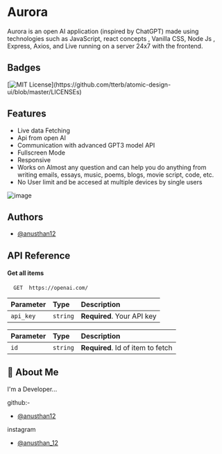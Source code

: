 # Aurora
Aurora is an open AI application (inspired by ChatGPT) made using technologies such as JavaScript, react concepts , Vanilla CSS, Node Js , Express, Axios, and Live running on a server 24x7 with the frontend.


## Badges
[![MIT License](https://img.shields.io/apm/l/atomic-design-ui.svg?)](https://github.com/tterb/atomic-design-ui/blob/master/LICENSEs)


## Features

- Live data Fetching
- Api from open AI
- Communication with advanced GPT3 model API
- Fullscreen Mode
- Responsive
- Works on Almost any question and can help you do anything from writing emails, essays, music, poems, blogs, movie script, code, etc.  
- No User limit and be accesed at multiple devices by single users



![image](https://user-images.githubusercontent.com/102304867/227912003-1c33f424-0c76-42cd-9f63-f5f7b3a0f8a8.png)




## Authors

- [@anusthan12](https://github.com/anusthan12)



## API Reference

#### Get all items

```http
  GET  https://openai.com/
```

| Parameter | Type     | Description                |
| :-------- | :------- | :------------------------- |
| `api_key` | `string` | **Required**. Your API key |



| Parameter | Type     | Description                       |
| :-------- | :------- | :-------------------------------- |
| `id`      | `string` | **Required**. Id of item to fetch |



## 🚀 About Me
I'm a Developer...

github:-
- [@anusthan12](https://github.com/anusthan12)

instagram
-  [@anusthan_12](https://www.instagram.com/anusthan_12/)

